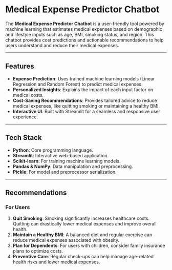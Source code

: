 # Medical Expense Predictor Chatbot

The **Medical Expense Predictor Chatbot** is a user-friendly tool powered by machine learning that estimates medical expenses based on demographic and lifestyle inputs such as age, BMI, smoking status, and region. This chatbot provides cost predictions and actionable recommendations to help users understand and reduce their medical expenses.

---

## Features
- **Expense Prediction**: Uses trained machine learning models (Linear Regression and Random Forest) to predict medical expenses.
- **Personalized Insights**: Explains the impact of each input factor on medical costs.
- **Cost-Saving Recommendations**: Provides tailored advice to reduce medical expenses, like quitting smoking or maintaining a healthy BMI.
- **Interactive UI**: Built with Streamlit for a seamless and responsive user experience.

---

## Tech Stack
- **Python**: Core programming language.
- **Streamlit**: Interactive web-based application.
- **Scikit-learn**: For training machine learning models.
- **Pandas & NumPy**: Data manipulation and preprocessing.
- **Pickle**: For model and preprocessor serialization.

---


## Recommendations

### For Users
1. **Quit Smoking**: Smoking significantly increases healthcare costs. Quitting can drastically lower medical expenses and improve overall health.
2. **Maintain a Healthy BMI**: A balanced diet and regular exercise can reduce medical expenses associated with obesity.
3. **Plan for Dependents**: For users with children, consider family insurance plans to optimize costs.
4. **Preventive Care**: Regular check-ups can help manage age-related health risks and lower medical expenses.


